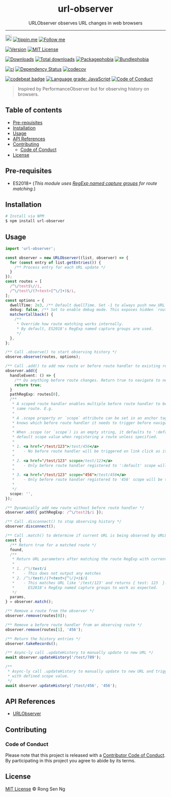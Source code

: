 <div align="center" style="text-align: center;">
  <h1 style="border-bottom: none;">url-observer</h1>

  <p>URLObserver observes URL changes in web browsers</p>
</div>

<hr />

<a href="https://www.buymeacoffee.com/RLmMhgXFb" target="_blank" rel="noopener noreferrer"><img src="https://www.buymeacoffee.com/assets/img/custom_images/orange_img.png" alt="Buy Me A Coffee" style="height: 20px !important;width: auto !important;" ></a>
[![tippin.me][tippin-me-badge]][tippin-me-url]
[![Follow me][follow-me-badge]][follow-me-url]

[![Version][version-badge]][version-url]
[![MIT License][mit-license-badge]][mit-license-url]

[![Downloads][downloads-badge]][downloads-url]
[![Total downloads][total-downloads-badge]][downloads-url]
[![Packagephobia][packagephobia-badge]][packagephobia-url]
[![Bundlephobia][bundlephobia-badge]][bundlephobia-url]

[![ci][ga-ci-badge]][ga-ci-url]
[![Dependency Status][daviddm-badge]][daviddm-url]
[![codecov][codecov-badge]][codecov-url]
<!-- [![Sauce Labs][ga-sl-badge]][ga-sl-url] -->

[![codebeat badge][codebeat-badge]][codebeat-url]
[![Language grade: JavaScript][lgtm-badge]][lgtm-url]
[![Code of Conduct][coc-badge]][coc-url]

> Inspired by PerformanceObserver but for observing history on browsers.

## Table of contents <!-- omit in toc -->

- [Pre-requisites](#pre-requisites)
- [Installation](#installation)
- [Usage](#usage)
- [API References](#api-references)
- [Contributing](#contributing)
  - [Code of Conduct](#code-of-conduct)
- [License](#license)

## Pre-requisites

- ES2018+ (_This module uses [RegExp named capture groups] for route matching._)

## Installation

```sh
# Install via NPM
$ npm install url-observer
```

## Usage

```ts
import 'url-observer';

const observer = new URLObserver((list, observer) => {
  for (const entry of list.getEntries()) {
    /** Process entry for each URL update */ 
  }
});
const routes = [
  /^\/test$\//i,
  /^\/test\/(?<test>[^\/]+)$/i,
];
const options = {
  dwellTime: 2e3, /** Default dwellTime. Set -1 to always push new URL */
  debug: false, /** Set to enable debug mode. This exposes hidden `routes` property. */
  matcherCallback() {
    /**
     * Override how route matching works internally.
     * By default, ES2018's RegExp named capture groups are used.
     */
  },
};

/** Call .observe() to start observing history */
observe.observe(routes, options);

/** Call .add() to add new route or before route handler to existing registered route */
observer.add({
  handleEvent: () => {
    /** Do anything before route changes. Return true to navigate to new route. */
    return true;
  }
  pathRegExp: routes[0],
  /**
   * A scoped route handler enables multiple before route handler to be registered to the
   * same route. E.g.
   * 
   * A .scope property or `scope` attribute can be set in an anchor tag so that URLObserver
   * knows which before route handler it needs to trigger before navigating to a new URL.
   * 
   * When .scope (or `scope`) is an empty string, it defaults to ':default', which is the 
   * default scope value when registering a route unless specified.
   * 
   * 1. <a href="/test/123">/test/456</a>
   *    - No before route handler will be triggered on link click as it is not a scoped link.
   * 
   * 2. <a href="/test/123" scope>/test/123</a>
   *    - Only before route handler registered to ':default' scope will be triggered.
   * 
   * 3. <a href="/test/123" scope="456">/test/456</a>
   *    - Only before route handler registered to '456' scope will be triggered.
   * 
   */
  scope: '',
});

/** Dynamically add new route without before route handler */
observer.add({ pathRegExp: /^\/test2$/i });

/** Call .disconnect() to stop observing history */
observer.disconnect();

/** Call .match() to determine if current URL is being observed by URLObserver */
const {
  /** Return true for a matched route */
  found,
  /**
   * Return URL parameters after matching the route RegExp with current URL. E.g.
   * 
   * 1. /^\/test/i
   *    - This does not output any matches
   * 2. /^\/test\/(?<test>[^\/]+)$/i
   *    - This matches URL like '/test/123' and returns { test: 123  }. However, this requires
   *      ES2018's RegExp named capture groups to work as expected.
   */
  params,
} = observer.match();

/** Remove a route from the observer */
observer.remove(routes[0]);

/** Remove a before route handler from an observing route */
observer.remove(routes[1], '456');

/** Return the history entries */
observer.takeRecords();

/** Async-ly call .updateHistory to manually update to new URL */
await observer.updateHistory('/test/789');

/** 
 * Async-ly call .updateHistory to manually update to new URL and trigger before route handler
 * with defined scope value.
 */
await observer.updateHistory('/test/456', '456');
```

## API References

* [URLObserver]

## Contributing

### Code of Conduct

Please note that this project is released with a [Contributor Code of Conduct][coc-url]. By participating in this project you agree to abide by its terms.

## License

[MIT License](https://motss.mit-license.org/) © Rong Sen Ng

<!-- References -->
[npm-url]: https://www.npmjs.com
[RegExp named capture groups]: https://github.com/tc39/proposal-regexp-named-groups
[typescript-url]: https://github.com/Microsoft/TypeScript
[URLObserver]: /API_REFERENCES.md
[vscode-url]: https://code.visualstudio.com

<!-- MDN -->
[array-mdn-url]: https://developer.mozilla.org/en-US/docs/Web/JavaScript/Reference/Global_Objects/Array
[boolean-mdn-url]: https://developer.mozilla.org/en-US/docs/Web/JavaScript/Reference/Global_Objects/Boolean
[function-mdn-url]: https://developer.mozilla.org/en-US/docs/Web/JavaScript/Reference/Global_Objects/Function
[map-mdn-url]: https://developer.mozilla.org/en-US/docs/Web/JavaScript/Reference/Global_Objects/Map
[number-mdn-url]: https://developer.mozilla.org/en-US/docs/Web/JavaScript/Reference/Global_Objects/Number
[object-mdn-url]: https://developer.mozilla.org/en-US/docs/Web/JavaScript/Reference/Global_Objects/Object
[promise-mdn-url]: https://developer.mozilla.org/en-US/docs/Web/JavaScript/Reference/Global_Objects/Promise
[regexp-mdn-url]: https://developer.mozilla.org/en-US/docs/Web/JavaScript/Reference/Global_Objects/RegExp
[set-mdn-url]: https://developer.mozilla.org/en-US/docs/Web/JavaScript/Reference/Global_Objects/Set
[string-mdn-url]: https://developer.mozilla.org/en-US/docs/Web/JavaScript/Reference/Global_Objects/String

<!-- Badges -->
[tippin-me-badge]: https://badgen.net/badge/%E2%9A%A1%EF%B8%8Ftippin.me/@igarshmyb/F0918E
[follow-me-badge]: https://flat.badgen.net/twitter/follow/igarshmyb?icon=twitter


[version-badge]: https://flat.badgen.net/npm/v/url-observer?icon=npm
[mit-license-badge]: https://flat.badgen.net/npm/license/url-observer

[downloads-badge]: https://flat.badgen.net/npm/dm/url-observer
[total-downloads-badge]: https://flat.badgen.net/npm/dt/url-observer?label=total%20downloads
[packagephobia-badge]: https://flat.badgen.net/packagephobia/install/url-observer
[bundlephobia-badge]: https://flat.badgen.net/bundlephobia/minzip/url-observer

[ga-ci-badge]: https://github.com/reallyland/url-observer/workflows/ci/badge.svg?branch=master
[ga-sl-badge]: https://github.com/reallyland/url-observer/workflows/Sauce%20Labs/badge.svg?branch=master
[daviddm-badge]: https://flat.badgen.net/david/dep/reallyland/url-observer
[codecov-badge]: https://flat.badgen.net/codecov/c/github/reallyland/url-observer?label=codecov&icon=codecov

[codebeat-badge]: https://codebeat.co/badges/381c2791-cf71-4725-81da-c8f4d19d8735
[lgtm-badge]: https://flat.badgen.net/lgtm/grade/javascript/g/reallyland/url-observer?icon=lgtm
[coc-badge]: https://flat.badgen.net/badge/code%20of/conduct/pink

<!-- Links -->
[tippin-me-url]: https://tippin.me/@igarshmyb
[follow-me-url]: https://twitter.com/igarshmyb

[version-url]: https://www.npmjs.com/package/url-observer
[mit-license-url]: /LICENSE

[downloads-url]: https://www.npmtrends.com/url-observer
[packagephobia-url]: https://packagephobia.now.sh/result?p=url-observer
[bundlephobia-url]: https://bundlephobia.com/result?p=url-observer

[ga-ci-url]: https://github.com/reallyland/url-observer/actions?query=workflow%3Aci
[ga-sl-url]: https://github.com/reallyland/url-observer/actions?query=workflow%3A%22Sauce+Labs%22
[daviddm-url]: https://david-dm.org/reallyland/url-observer
[codecov-url]: https://codecov.io/gh/reallyland/url-observer

[codebeat-url]: https://codebeat.co/projects/github-com-reallyland-url-observer-master
[lgtm-url]: https://lgtm.com/projects/g/reallyland/url-observer/context:javascript
[coc-url]: /CODE-OF-CONDUCT.md
